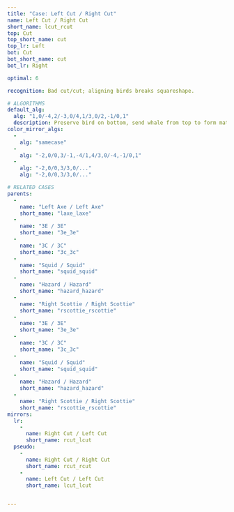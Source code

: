 ```yaml
---
title: "Case: Left Cut / Right Cut"
name: Left Cut / Right Cut
short_name: lcut_rcut
top: Cut
top_short_name: cut
top_lr: Left
bot: Cut
bot_short_name: cut
bot_lr: Right

optimal: 6

recognition: Bad cut/cut; aligning birds breaks squareshape.

# ALGORITHMS
default_alg:
  alg: "1,0/-4,2/-3,0/4,1/3,0/2,-1/0,1"
  description: Preserve bird on bottom, send whale from top to form matching axe/axe; doing CO into 3E/3E is also decent.
color_mirror_algs:
  -
    alg: "samecase"
  -
    alg: "-2,0/0,3/-1,-4/1,4/3,0/-4,-1/0,1"
  -
    alg: "-2,0/0,3/3,0/..."
    alg: "-2,0/0,3/3,0/..."

# RELATED CASES
parents:
  -
    name: "Left Axe / Left Axe"
    short_name: "laxe_laxe"
  -
    name: "3E / 3E"
    short_name: "3e_3e"
  -
    name: "3C / 3C"
    short_name: "3c_3c"
  -
    name: "Squid / Squid"
    short_name: "squid_squid"
  -
    name: "Hazard / Hazard"
    short_name: "hazard_hazard"
  -
    name: "Right Scottie / Right Scottie"
    short_name: "rscottie_rscottie"
  -
    name: "3E / 3E"
    short_name: "3e_3e"
  -
    name: "3C / 3C"
    short_name: "3c_3c"
  -
    name: "Squid / Squid"
    short_name: "squid_squid"
  -
    name: "Hazard / Hazard"
    short_name: "hazard_hazard"
  -
    name: "Right Scottie / Right Scottie"
    short_name: "rscottie_rscottie"
mirrors:
  lr:
    -
      name: Right Cut / Left Cut
      short_name: rcut_lcut
  pseudo:
    -
      name: Right Cut / Right Cut
      short_name: rcut_rcut
    -
      name: Left Cut / Left Cut
      short_name: lcut_lcut


---
```


